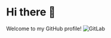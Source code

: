 # Hi there 👋

Welcome to my GitHub profile!
![GitLab](https://images.unsplash.com/photo-1531030874896-fdef6826f2f7)
